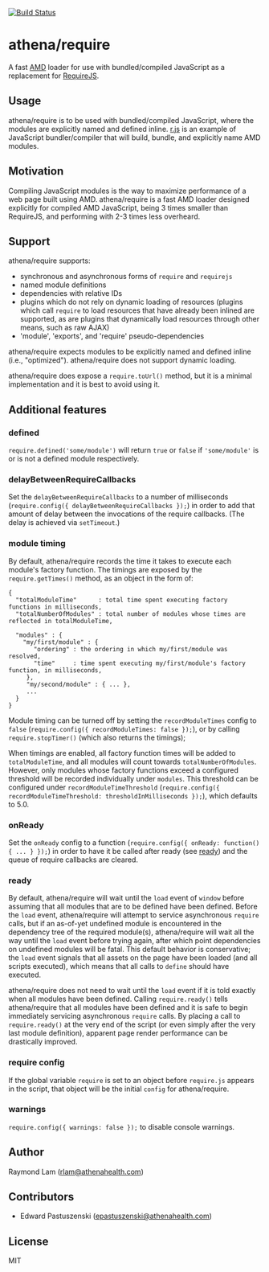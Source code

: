 [![Build Status](https://travis-ci.org/athenahealth/athena-require.svg?branch=master)](https://travis-ci.org/athenahealth/athena-require)

# athena/require

A fast [AMD](https://github.com/amdjs/amdjs-api/wiki/AMD) loader for use with bundled/compiled JavaScript as a replacement for [RequireJS](http://requirejs.org).

## Usage

athena/require is to be used with bundled/compiled JavaScript, where the modules are explicitly named and defined inline. [r.js](http://requirejs.org/docs/optimization.html) is an example of JavaScript bundler/compiler that will build, bundle, and explicitly name AMD modules.

## Motivation

Compiling JavaScript modules is the way to maximize performance of a web page built using AMD. athena/require is a fast AMD loader designed explicitly for compiled AMD JavaScript, being 3 times smaller than RequireJS, and performing with 2-3 times less overheard.

## Support

athena/require supports:

* synchronous and asynchronous forms of `require` and `requirejs`
* named module definitions
* dependencies with relative IDs
* plugins which do not rely on dynamic loading of resources (plugins which call `require` to load resources that have already been inlined are supported, as are plugins that dynamically load resources through other means, such as raw AJAX)
* 'module', 'exports', and 'require' pseudo-dependencies

athena/require expects modules to be explicitly named and defined inline (i.e., "optimized"). athena/require does not support dynamic loading.

athena/require does expose a `require.toUrl()` method, but it is a minimal implementation and it is best to avoid using it.

## Additional features

### defined

`require.defined('some/module')` will return `true` or `false` if `'some/module'` is or is not a defined module respectively.

### delayBetweenRequireCallbacks

Set the `delayBetweenRequireCallbacks` to a number of milliseconds (`require.config({ delayBetweenRequireCallbacks });`) in order to add that amount of delay between the invocations of the require callbacks. (The delay is achieved via `setTimeout`.)

### module timing

By default, athena/require records the time it takes to execute each module's factory function. The timings are exposed by the `require.getTimes()` method, as an object in the form of:

    {
      "totalModuleTime"      : total time spent executing factory functions in milliseconds,
      "totalNumberOfModules" : total number of modules whose times are reflected in totalModuleTime,
      
      "modules" : {
        "my/first/module" : {
           "ordering" : the ordering in which my/first/module was resolved,
           "time"     : time spent executing my/first/module's factory function, in milliseconds,
         },
         "my/second/module" : { ... },
         ...
      }
    }
    
Module timing can be turned off by setting the `recordModuleTimes` config to `false` (`require.config({ recordModuleTimes: false });`), or by calling `require.stopTimer()` (which also returns the timings);

When timings are enabled, all factory function times will be added to `totalModuleTime`, and all modules will count towards `totalNumberOfModules`. However, only modules whose factory functions exceed a configured threshold will be recorded individually under `modules`. This threshold can be configured under `recordModuleTimeThreshold` (`require.config({ recordModuleTimeThreshold: thresholdInMilliseconds });`), which defaults to 5.0.

### onReady

Set the `onReady` config to a function (`require.config({ onReady: function() { ... } });`) in order to have it be called after ready (see [ready](#ready)) and the queue of require callbacks are cleared.

### ready

By default, athena/require will wait until the `load` event of `window` before assuming that all modules that are to be defined have been defined. Before the `load` event, athena/require will attempt to service asynchronous `require` calls, but if an as-of-yet undefined module is encountered in the dependency tree of the required module(s), athena/require will wait all the way until the `load` event before trying again, after which point dependencies on undefined modules will be fatal. This default behavior is conservative; the `load` event signals that all assets on the page have been loaded (and all scripts executed), which means that all calls to `define` should have executed. 

athena/require does not need to wait until the `load` event if it is told exactly when all modules have been defined. Calling `require.ready()` tells athena/require that all modules have been defined and it is safe to begin immediately servicing asynchronous `require` calls. By placing a call to `require.ready()` at the very end of the script (or even simply after the very last module definition), apparent page render performance can be drastically improved.

### require config

If the global variable `require` is set to an object before `require.js` appears in the script, that object will be the initial `config` for athena/require.

### warnings

`require.config({ warnings: false });` to disable console warnings.

## Author

Raymond Lam (rlam@athenahealth.com)

## Contributors

- Edward Pastuszenski (epastuszenski@athenahealth.com)

## License

MIT
